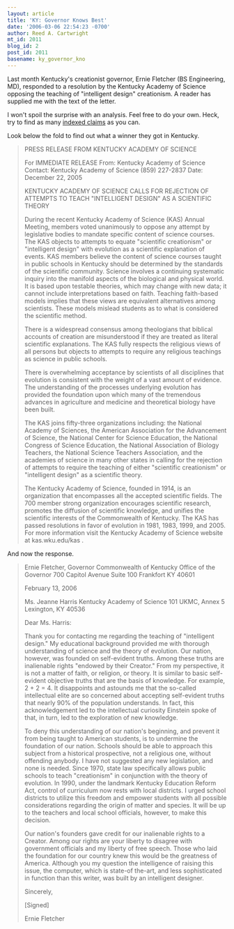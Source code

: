 ```yaml
---
layout: article
title: 'KY: Governor Knows Best'
date: '2006-03-06 22:54:23 -0700'
author: Reed A. Cartwright
mt_id: 2011
blog_id: 2
post_id: 2011
basename: ky_governor_kno
---
```

Last month Kentucky's creationist governor, Ernie Fletcher (BS Engineering, MD), responded to a resolution by the Kentucky Academy of Science opposing the teaching of "intelligent design" creationism.  A reader has supplied me with the text of the letter.

I won't spoil the surprise with an analysis.  Feel free to do your own.  Heck, try to find as many [indexed claims](http://www.talkorigins.org/indexcc/index.html) as you can.

Look below the fold to find out what a winner they got in Kentucky.

> PRESS RELEASE FROM KENTUCKY ACADEMY OF SCIENCE
> 
> For IMMEDIATE RELEASE
> From: Kentucky Academy of Science
> Contact: Kentucky Academy of Science (859) 227-2837
> Date: December 22, 2005
> 
> KENTUCKY ACADEMY OF SCIENCE CALLS FOR REJECTION OF ATTEMPTS TO TEACH "INTELLIGENT DESIGN" AS A SCIENTIFIC THEORY
> 
> During the recent Kentucky Academy of Science (KAS) Annual Meeting, members voted unanimously to oppose any attempt by legislative bodies to mandate specific content of science courses. The KAS objects to attempts to equate "scientific creationism" or "intelligent design" with evolution as a scientific explanation of events. KAS members believe the content of science courses taught in public schools in Kentucky should be determined by the standards of the scientific community. Science involves a continuing systematic inquiry into the manifold aspects of the biological and physical world. It is based upon testable theories, which may change with new data; it cannot include interpretations based on faith. Teaching faith-based models implies that these views are equivalent alternatives among scientists. These models mislead students as to what is considered the scientific method.
> 
> There is a widespread consensus among theologians that biblical accounts of creation are misunderstood if they are treated as literal scientific explanations. The KAS fully respects the religious views of all persons but objects to attempts to require any religious teachings as science in public schools.
> 
> There is overwhelming acceptance by scientists of all disciplines that evolution is consistent with the weight of a vast amount of evidence. The understanding of the processes underlying evolution has provided the foundation upon which many of the tremendous advances in agriculture and medicine and theoretical biology have been built.
> 
> The KAS joins fifty-three organizations including: the National Academy of Sciences, the American Association for the Advancement of Science, the National Center for Science Education, the National Congress of Science Education, the National Association of Biology Teachers, the National Science Teachers Association, and the academies of science in many other states in calling for the rejection of attempts to require the teaching of either "scientific creationism" or "intelligent design" as a scientific theory.
> 
> The Kentucky Academy of Science, founded in 1914, is an organization that encompasses all the accepted scientific fields. The 700 member strong organization encourages scientific research, promotes the diffusion of scientific knowledge, and unifies the scientific interests of the Commonwealth of Kentucky. The KAS has passed resolutions in favor of evolution in 1981, 1983, 1999, and 2005. For more information visit the Kentucky Academy of Science website at kas.wku.edu/kas .

And now the response.

> Ernie Fletcher, Governor
> Commonwealth of Kentucky
> Office of the Governor
> 700 Capitol Avenue
> Suite 100
> Frankfort KY 40601
> 
> February 13, 2006
> 
> Ms. Jeanne Harris
> Kentucky Academy of Science
> 101 UKMC, Annex 5
> Lexington, KY 40536
> 
> Dear Ms. Harris:
> 
> Thank you for contacting me regarding the teaching of "intelligent design." My educational background provided me with thorough understanding of science and the theory of evolution. Our nation, however, was founded on self-evident truths. Among these truths are inalienable rights "endowed by their Creator." From my perspective, it is not a matter of faith, or religion, or theory. It is similar to basic self-evident objective truths that are the basis of knowledge. For example, 2 + 2 = 4. It disappoints and astounds me that the so-called intellectual elite are so concerned about accepting self-evident truths that nearly 90% of the population understands. In fact, this acknowledgement led to the intellectual curiosity Einstein spoke of that, in turn, led to the exploration of new knowledge.
> 
> To deny this understanding of our nation's beginning, and prevent it from being taught to American students, is to undermine the foundation of our nation. Schools should be able to approach this subject from a historical prospective, not a religious one, without offending anybody. I have not suggested any new legislation, and none is needed. Since 1970, state law specifically allows public schools to teach "creationism" in conjunction with the theory of evolution. In 1990, under the landmark Kentucky Education Reform Act, control of curriculum now rests with local districts. I urged school districts to utilize this freedom and empower students with all possible considerations regarding the origin of matter and species. It will be up to the teachers and local school officials, however, to make this decision.
> 
> Our nation's founders gave credit for our inalienable rights to a Creator. Among our rights are your liberty to disagree with government officials and my liberty of free speech. Those who laid the foundation for our country knew this would be the greatness of America. Although you my question the intelligence of raising this issue, the computer, which is state-of the-art, and less sophisticated in function than this writer, was built by an intelligent designer.
> 
> Sincerely,
> 
> \[Signed\]
> 
> Ernie Fletcher
